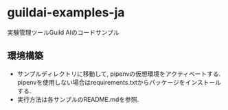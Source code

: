# guildai-examples-ja
実験管理ツールGuild AIのコードサンプル

## 環境構築
- サンプルディレクトリに移動して, pipenvの仮想環境をアクティベートする. pipenvを使用しない場合はrequirements.txtからパッケージをインストールする.
- 実行方法は各サンプルのREADME.mdを参照.

